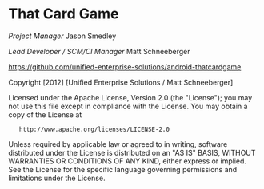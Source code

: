 That Card Game
==============

*Project Manager*
Jason Smedley

*Lead Developer / SCM/CI Manager*
Matt Schneeberger

https://github.com/unified-enterprise-solutions/android-thatcardgame

Copyright [2012] [Unified Enterprise Solutions / Matt Schneeberger]

   Licensed under the Apache License, Version 2.0 (the "License");
   you may not use this file except in compliance with the License.
   You may obtain a copy of the License at

       http://www.apache.org/licenses/LICENSE-2.0

   Unless required by applicable law or agreed to in writing, software
   distributed under the License is distributed on an "AS IS" BASIS,
   WITHOUT WARRANTIES OR CONDITIONS OF ANY KIND, either express or implied.
   See the License for the specific language governing permissions and
   limitations under the License.